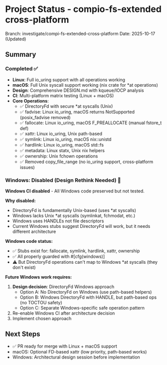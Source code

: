 # Project Status - compio-fs-extended cross-platform

Branch: investigate/compi-fs-extended-cross-platform
Date: 2025-10-17 (Updated)

## Summary

### Completed ✅
- **Linux**: Full io_uring support with all operations working
- **macOS**: Full Unix syscall support working (nix crate for *at operations)
- **Design**: Comprehensive DESIGN.md with kqueue/IOCP analysis
- **CI**: Multi-platform matrix testing (Linux + macOS)
- **Core Operations**:
  - ✅ DirectoryFd with secure *at syscalls (Unix)
  - ✅ fadvise: Linux io_uring, macOS returns NotSupported (posix_fadvise removed)
  - ✅ fallocate: Linux io_uring, macOS F_PREALLOCATE (manual fstore_t def)
  - ✅ xattr: Linux io_uring, Unix path-based
  - ✅ symlink: Linux io_uring, macOS nix::unistd
  - ✅ hardlink: Linux io_uring, macOS std::fs
  - ✅ metadata: Linux statx, Unix nix helpers
  - ✅ ownership: Unix fchown operations
  - ✅ Removed copy_file_range (no io_uring support, cross-platform issues)

### Windows: Disabled (Design Rethink Needed) 🔄

**Windows CI disabled** - All Windows code preserved but not tested.

**Why disabled:**
- DirectoryFd is fundamentally Unix-based (uses *at syscalls)
- Windows lacks Unix *at syscalls (symlinkat, fchmodat, etc.)
- Windows uses HANDLEs not file descriptors
- Current Windows stubs suggest DirectoryFd will work, but it needs different architecture

**Windows code status:**
- ✅ Stubs exist for: fallocate, symlink, hardlink, xattr, ownership
- ✅ All properly guarded with #[cfg(windows)]
- ⚠️ But DirectoryFd operations can't map to Windows *at syscalls (they don't exist)

**Future Windows work requires:**
1. **Design decision**: DirectoryFd Windows approach
   - Option A: No DirectoryFd on Windows (use path-based helpers)
   - Option B: Windows DirectoryFd with HANDLE, but path-based ops (no TOCTOU safety)
   - Option C: Separate Windows-specific safe operation pattern
2. Re-enable Windows CI after architecture decision
3. Implement chosen approach

## Next Steps
- ✅ PR ready for merge with Linux + macOS support
- macOS: Optional FD-based xattr (low priority, path-based works)
- Windows: Architectural design session before implementation
